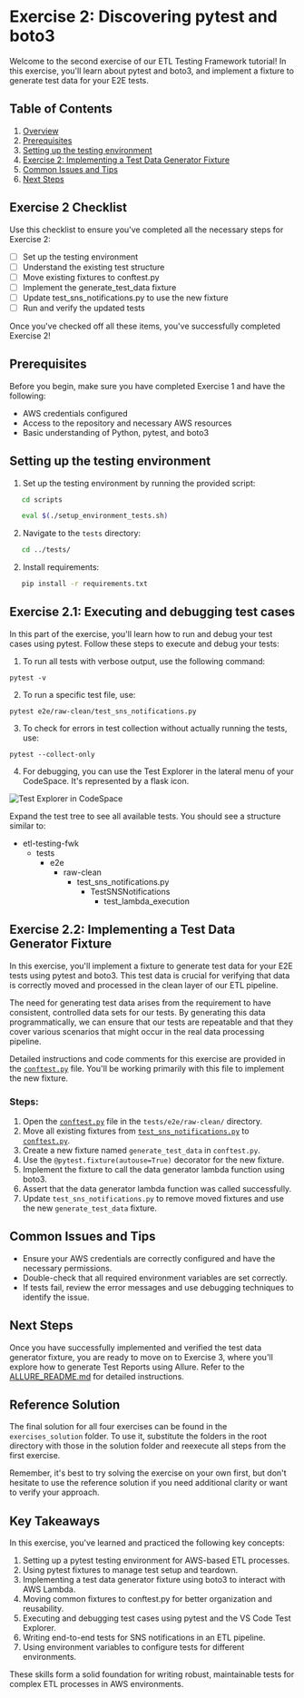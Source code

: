 # Exercise 2: Discovering pytest and boto3

Welcome to the second exercise of our ETL Testing Framework tutorial! In this exercise, you'll learn about pytest and boto3, and implement a fixture to generate test data for your E2E tests.

## Table of Contents
1. [Overview](#overview)
2. [Prerequisites](#prerequisites)
3. [Setting up the testing environment](#setting-up-the-testing-environment)
4. [Exercise 2: Implementing a Test Data Generator Fixture](#exercise-2-implementing-a-test-data-generator-fixture)
5. [Common Issues and Tips](#common-issues-and-tips)
6. [Next Steps](#next-steps)

## Exercise 2 Checklist

Use this checklist to ensure you've completed all the necessary steps for Exercise 2:

- [ ] Set up the testing environment
- [ ] Understand the existing test structure
- [ ] Move existing fixtures to conftest.py
- [ ] Implement the generate_test_data fixture
- [ ] Update test_sns_notifications.py to use the new fixture
- [ ] Run and verify the updated tests

Once you've checked off all these items, you've successfully completed Exercise 2!

## Prerequisites
Before you begin, make sure you have completed Exercise 1 and have the following:
- AWS credentials configured
- Access to the repository and necessary AWS resources
- Basic understanding of Python, pytest, and boto3

## Setting up the testing environment

1. Set up the testing environment by running the provided script:

```bash
   cd scripts  
   ```
    
```bash
   eval $(./setup_environment_tests.sh) 
   ```

2. Navigate to the `tests` directory:
```bash
   cd ../tests/
   ```

2. Install requirements:
```bash
   pip install -r requirements.txt
```


## Exercise 2.1: Executing and debugging test cases

In this part of the exercise, you'll learn how to run and debug your test cases using pytest. Follow these steps to execute and debug your tests:

1. To run all tests with verbose output, use the following command:

```
pytest -v
```

2. To run a specific test file, use:
```
pytest e2e/raw-clean/test_sns_notifications.py
```
3. To check for errors in test collection without actually running the tests, use:
```
pytest --collect-only
```


4. For debugging, you can use the Test Explorer in the lateral menu of your CodeSpace. It's represented by a flask icon.

![Test Explorer in CodeSpace](../assets/tests-debugger.png)

Expand the test tree to see all available tests. You should see a structure similar to:
   - etl-testing-fwk
     - tests
       - e2e
         - raw-clean
           - test_sns_notifications.py
             - TestSNSNotifications
               - test_lambda_execution


## Exercise 2.2: Implementing a Test Data Generator Fixture

In this exercise, you'll implement a fixture to generate test data for your E2E tests using pytest and boto3. This test data is crucial for verifying that data is correctly moved and processed in the clean layer of our ETL pipeline.

The need for generating test data arises from the requirement to have consistent, controlled data sets for our tests. By generating this data programmatically, we can ensure that our tests are repeatable and that they cover various scenarios that might occur in the real data processing pipeline.

Detailed instructions and code comments for this exercise are provided in the [`conftest.py`](raw-clean/conftest.py) file. You'll be working primarily with this file to implement the new fixture.

### Steps:

1. Open the [`conftest.py`](e2e/raw-clean/conftest.py) file in the `tests/e2e/raw-clean/` directory.
2. Move all existing fixtures from [`test_sns_notifications.py`](raw-clean/test_sns_notifications.py) to [`conftest.py`](raw-clean/conftest.py).
3. Create a new fixture named `generate_test_data` in `conftest.py`.
4. Use the `@pytest.fixture(autouse=True)` decorator for the new fixture.
5. Implement the fixture to call the data generator lambda function using boto3.
6. Assert that the data generator lambda function was called successfully.
7. Update `test_sns_notifications.py` to remove moved fixtures and use the new `generate_test_data` fixture.

## Common Issues and Tips
- Ensure your AWS credentials are correctly configured and have the necessary permissions.
- Double-check that all required environment variables are set correctly.
- If tests fail, review the error messages and use debugging techniques to identify the issue.

## Next Steps
Once you have successfully implemented and verified the test data generator fixture, you are ready to move on to Exercise 3, where you'll explore how to generate Test Reports using Allure. Refer to the [ALLURE_README.md](/tests/e2e/ALLURE_README.md) for detailed instructions.

## Reference Solution

The final solution for all four exercises can be found in the `exercises_solution` folder. To use it, substitute the folders in the root directory with those in the solution folder and reexecute all steps from the first exercise.

Remember, it's best to try solving the exercise on your own first, but don't hesitate to use the reference solution if you need additional clarity or want to verify your approach.

## Key Takeaways

In this exercise, you've learned and practiced the following key concepts:

1. Setting up a pytest testing environment for AWS-based ETL processes.
2. Using pytest fixtures to manage test setup and teardown.
3. Implementing a test data generator fixture using boto3 to interact with AWS Lambda.
4. Moving common fixtures to conftest.py for better organization and reusability.
5. Executing and debugging test cases using pytest and the VS Code Test Explorer.
6. Writing end-to-end tests for SNS notifications in an ETL pipeline.
7. Using environment variables to configure tests for different environments.

These skills form a solid foundation for writing robust, maintainable tests for complex ETL processes in AWS environments.